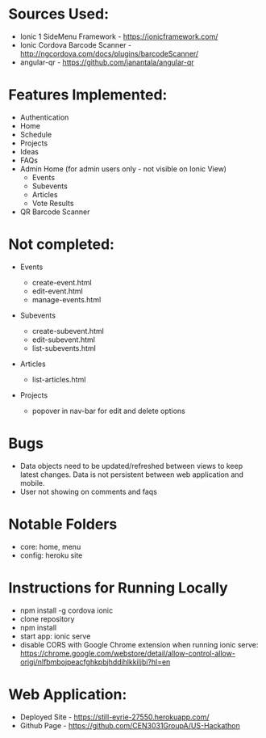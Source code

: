 # Sources Used:
- Ionic 1 SideMenu Framework - https://ionicframework.com/
- Ionic Cordova Barcode Scanner - http://ngcordova.com/docs/plugins/barcodeScanner/
- angular-qr - https://github.com/janantala/angular-qr

# Features Implemented:
- Authentication
- Home
- Schedule
- Projects
- Ideas
- FAQs
- Admin Home (for admin users only - not visible on Ionic View)
  - Events
  - Subevents
  - Articles
  - Vote Results
- QR Barcode Scanner

# Not completed:
- Events
  - create-event.html
  - edit-event.html
  - manage-events.html

- Subevents
  - create-subevent.html
  - edit-subevent.html
  - list-subevents.html

- Articles
  - list-articles.html

- Projects
  - popover in nav-bar for edit and delete options

# Bugs
- Data objects need to be updated/refreshed between views to keep latest changes. Data is not persistent between web application and mobile.
- User not showing on comments and faqs

# Notable Folders
- core: home, menu
- config: heroku site

# Instructions for Running Locally
- npm install -g cordova ionic
- clone repository
- npm install
- start app: ionic serve
- disable CORS with Google Chrome extension when running ionic serve: https://chrome.google.com/webstore/detail/allow-control-allow-origi/nlfbmbojpeacfghkpbjhddihlkkiljbi?hl=en

# Web Application:
- Deployed Site - https://still-eyrie-27550.herokuapp.com/
- Github Page - https://github.com/CEN3031GroupA/US-Hackathon
